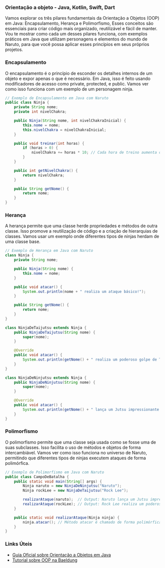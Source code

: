 ### Orientação a objeto - Java, Kotlin, Swift, Dart

Vamos explorar os três pilares fundamentais da Orientação a Objetos (OOP) em Java: Encapsulamento, Herança e
Polimorfismo, Esses conceitos são essenciais para criar código mais organizado, reutilizável e fácil de manter. Vou te
mostrar como cada um desses pilares funciona, com exemplos práticos em Java que utilizam personagens e elementos do
mundo de Naruto, para que você possa aplicar esses princípios em seus próprios projetos.

### Encapsulamento

O encapsulamento é o princípio de esconder os detalhes internos de um objeto e expor apenas o que é necessário. Em Java,
isso é feito usando modificadores de acesso como private, protected, e public. Vamos ver como isso funciona com um
exemplo de um personagem ninja.

```java
// Exemplo de Encapsulamento em Java com Naruto
public class Ninja {
    private String nome;
    private int nivelChakra;

    public Ninja(String nome, int nivelChakraInicial) {
        this.nome = nome;
        this.nivelChakra = nivelChakraInicial;
    }

    public void treinar(int horas) {
        if (horas > 0) {
            nivelChakra += horas * 10; // Cada hora de treino aumenta o chakra
        }
    }

    public int getNivelChakra() {
        return nivelChakra;
    }

    public String getNome() {
        return nome;
    }
}
```

### Herança

A herança permite que uma classe herde propriedades e métodos de outra classe. Isso promove a reutilização de código e a
criação de hierarquias de classes. Vamos usar um exemplo onde diferentes tipos de ninjas herdam de uma classe base.

```java
// Exemplo de Herança em Java com Naruto
class Ninja {
    private String nome;

    public Ninja(String nome) {
        this.nome = nome;
    }

    public void atacar() {
        System.out.println(nome + " realiza um ataque básico!");
    }

    public String getNome() {
        return nome;
    }
}

class NinjaDeTaijutsu extends Ninja {
    public NinjaDeTaijutsu(String nome) {
        super(nome);
    }

    @Override
    public void atacar() {
        System.out.println(getNome() + " realiza um poderoso golpe de Taijutsu!");
    }
}

class NinjaDeNinjutsu extends Ninja {
    public NinjaDeNinjutsu(String nome) {
        super(nome);
    }

    @Override
    public void atacar() {
        System.out.println(getNome() + " lança um Jutsu impressionante!");
    }
}
```

### Polimorfismo

O polimorfismo permite que uma classe seja usada como se fosse uma de suas subclasses. Isso facilita o uso de métodos e
objetos de forma intercambiável. Vamos ver como isso funciona no universo de Naruto, permitindo que diferentes tipos de
ninjas executem ataques de forma polimórfica.

```java
// Exemplo de Polimorfismo em Java com Naruto
public class CampoDeBatalha {
    public static void main(String[] args) {
        Ninja naruto = new NinjaDeNinjutsu("Naruto");
        Ninja rockLee = new NinjaDeTaijutsu("Rock Lee");

        realizarAtaque(naruto);  // Output: Naruto lança um Jutsu impressionante!
        realizarAtaque(rockLee); // Output: Rock Lee realiza um poderoso golpe de Taijutsu!
    }

    public static void realizarAtaque(Ninja ninja) {
        ninja.atacar(); // Método atacar é chamado de forma polimórfica
    }
}
```

### Links Úteis

- [Guia Oficial sobre Orientação a Objetos em Java](https://docs.oracle.com/javase/tutorial/java/concepts/index.html)
- [Tutorial sobre OOP na Baeldung](https://www.baeldung.com/java-oop)
